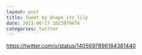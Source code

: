 ```yaml
--- 
layout: post 
title: Tweet by @nope_its_lily 
date: 2021-06-17 1623979474 
categories: twitter 
--- 
```

https://twitter.com/o/status/1405697896184381440